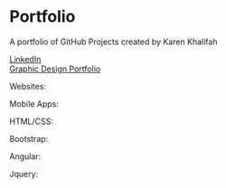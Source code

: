 # Portfolio
A portfolio of GitHub Projects created by Karen Khalifah

<a href="https://www.linkedin.com/in/karen-khalifah/">LinkedIn</a> <br>
<a href="https://www.behance.net/karenkhali07d1">Graphic Design Portfolio</a>

Websites:

Mobile Apps:

HTML/CSS:

Bootstrap:

Angular:

Jquery:
